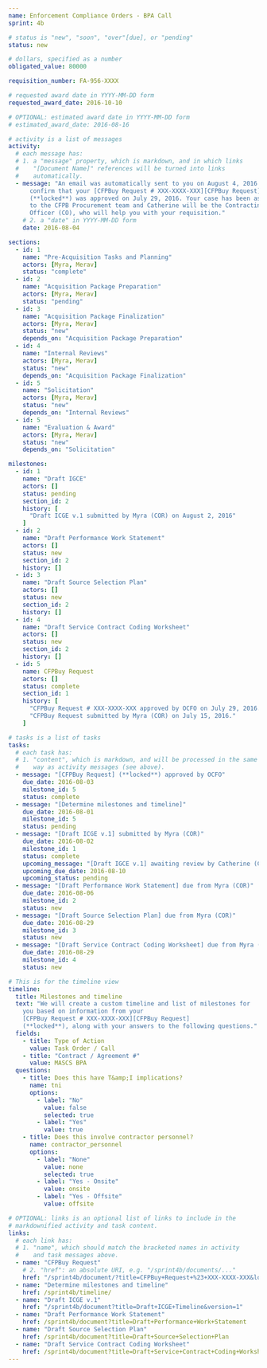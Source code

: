 ```yaml
---
name: Enforcement Compliance Orders - BPA Call
sprint: 4b

# status is "new", "soon", "over"[due], or "pending"
status: new

# dollars, specified as a number
obligated_value: 80000

requisition_number: FA-956-XXXX

# requested award date in YYYY-MM-DD form
requested_award_date: 2016-10-10

# OPTIONAL: estimated award date in YYYY-MM-DD form
# estimated_award_date: 2016-08-16

# activity is a list of messages
activity:
  # each message has:
  # 1. a "message" property, which is markdown, and in which links
  #    "[Document Name]" references will be turned into links
  #    automatically.
  - message: "An email was automatically sent to you on August 4, 2016 to
      confirm that your [CFPBuy Request # XXX-XXXX-XXX][CFPBuy Request]
      (**locked**) was approved on July 29, 2016. Your case has been assigned
      to the CFPB Procurement team and Catherine will be the Contracting
      Officer (CO), who will help you with your requisition."
    # 2. a "date" in YYYY-MM-DD form
    date: 2016-08-04

sections:
  - id: 1
    name: "Pre-Acquisition Tasks and Planning"
    actors: [Myra, Merav]
    status: "complete"
  - id: 2
    name: "Acquisition Package Preparation"
    actors: [Myra, Merav]
    status: "pending"
  - id: 3
    name: "Acquisition Package Finalization"
    actors: [Myra, Merav]
    status: "new"
    depends_on: "Acquisition Package Preparation"
  - id: 4
    name: "Internal Reviews"
    actors: [Myra, Merav]
    status: "new"
    depends_on: "Acquisition Package Finalization"
  - id: 5
    name: "Solicitation"
    actors: [Myra, Merav]
    status: "new"
    depends_on: "Internal Reviews"
  - id: 5
    name: "Evaluation & Award"
    actors: [Myra, Merav]
    status: "new"
    depends_on: "Solicitation"

milestones:
  - id: 1
    name: "Draft IGCE"
    actors: []
    status: pending
    section_id: 2
    history: [
      "Draft ICGE v.1 submitted by Myra (COR) on August 2, 2016"
    ]
  - id: 2
    name: "Draft Performance Work Statement"
    actors: []
    status: new
    section_id: 2
    history: []
  - id: 3
    name: "Draft Source Selection Plan"
    actors: []
    status: new
    section_id: 2
    history: []
  - id: 4
    name: "Draft Service Contract Coding Worksheet"
    actors: []
    status: new
    section_id: 2
    history: []
  - id: 5
    name: CFPBuy Request
    actors: []
    status: complete
    section_id: 1
    history: [
      "CFPBuy Request # XXX-XXXX-XXX approved by OCFO on July 29, 2016.",
      "CFPBuy Request submitted by Myra (COR) on July 15, 2016."
    ]

# tasks is a list of tasks
tasks:
  # each task has:
  # 1. "content", which is markdown, and will be processed in the same
  #    way as activity messages (see above).
  - message: "[CFPBuy Request] (**locked**) approved by OCFO"
    due_date: 2016-08-03
    milestone_id: 5
    status: complete
  - message: "[Determine milestones and timeline]"
    due_date: 2016-08-01
    milestone_id: 5
    status: pending
  - message: "[Draft ICGE v.1] submitted by Myra (COR)"
    due_date: 2016-08-02
    milestone_id: 1
    status: complete
    upcoming_message: "[Draft IGCE v.1] awaiting review by Catherine (CO)"
    upcoming_due_date: 2016-08-10
    upcoming_status: pending
  - message: "[Draft Performance Work Statement] due from Myra (COR)"
    due_date: 2016-08-06
    milestone_id: 2
    status: new
  - message: "[Draft Source Selection Plan] due from Myra (COR)"
    due_date: 2016-08-29
    milestone_id: 3
    status: new
  - message: "[Draft Service Contract Coding Worksheet] due from Myra (COR)"
    due_date: 2016-08-29
    milestone_id: 4
    status: new

# This is for the timeline view
timeline:
  title: Milestones and timeline
  text: "We will create a custom timeline and list of milestones for
    you based on information from your
    [CFPBuy Request # XXX-XXXX-XXX][CFPBuy Request]
    (**locked**), along with your answers to the following questions."
  fields:
    - title: Type of Action
      value: Task Order / Call
    - title: "Contract / Agreement #"
      value: MASCS BPA
  questions:
    - title: Does this have T&amp;I implications?
      name: tni
      options:
        - label: "No"
          value: false
          selected: true
        - label: "Yes"
          value: true
    - title: Does this involve contractor personnel?
      name: contractor_personnel
      options:
        - label: "None"
          value: none
          selected: true
        - label: "Yes - Onsite"
          value: onsite
        - label: "Yes - Offsite"
          value: offsite

# OPTIONAL: links is an optional list of links to include in the
# markdownified activity and task content.
links:
  # each link has:
  # 1. "name", which should match the bracketed names in activity
  #    and task messages above.
  - name: "CFPBuy Request"
    # 2. "href": an absolute URI, e.g. "/sprint4b/documents/..."
    href: "/sprint4b/document/?title=CFPBuy+Request+%23+XXX-XXXX-XXX&locked=true"
  - name: "Determine milestones and timeline"
    href: /sprint4b/timeline/
  - name: "Draft ICGE v.1"
    href: "/sprint4b/document?title=Draft+ICGE+Timeline&version=1"
  - name: "Draft Performance Work Statement"
    href: /sprint4b/document?title=Draft+Performance+Work+Statement
  - name: "Draft Source Selection Plan"
    href: /sprint4b/document?title=Draft+Source+Selection+Plan
  - name: "Draft Service Contract Coding Worksheet"
    href: /sprint4b/document?title=Draft+Service+Contract+Coding+Worksheet
---
```

